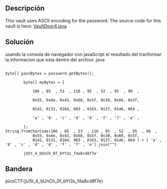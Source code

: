 ## Descripción 
This vault uses ASCII encoding for the password. The source code for this vault is here: [VaultDoor4.java](https://jupiter.challenges.picoctf.org/static/834acd392e0964a41f05790655a994b9/VaultDoor4.java)


## Solución


usando la consola de navegador con javaScript el resultado del tranformar la informacion que esta dentro del archivo .java 
```

byte[] passBytes = password.getBytes();

        byte[] myBytes = {

            106 , 85  , 53  , 116 , 95  , 52  , 95  , 98  ,

            0x55, 0x6e, 0x43, 0x68, 0x5f, 0x30, 0x66, 0x5f,

            0142, 0131, 0164, 063 , 0163, 0137, 0146, 064 ,

            'a' , '8' , 'c' , 'd' , '8' , 'f' , '7' , 'e' ,

        };
String.fromCharCode(106 , 85  , 53  , 116 , 95  , 52  , 95  , 98  ,
            0x55, 0x6e, 0x43, 0x68, 0x5f, 0x30, 0x66, 0x5f,
            0142, 0131, 0164, 063 , 0163, 0137, 0146, 064 ) + [ 'a' , '8' , 'c' , 'd' , '8' , 'f' , '7' , 'e'].join("")
        
        jU5t_4_bUnCh_0f_bYt3s_f4a8cd8f7e'
```


## Bandera
picoCTF{jU5t_4_bUnCh_0f_bYt3s_f4a8cd8f7e}